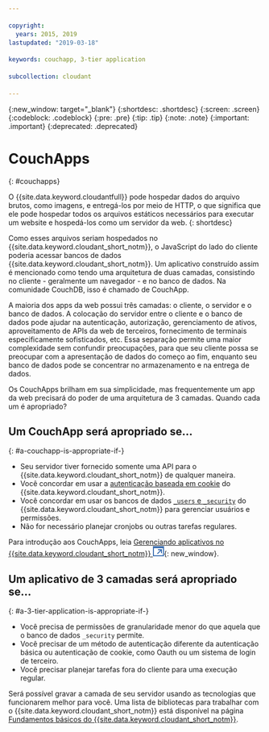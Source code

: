 ```yaml
---

copyright:
  years: 2015, 2019
lastupdated: "2019-03-18"

keywords: couchapp, 3-tier application

subcollection: cloudant

---
```


{:new_window: target="_blank"}
{:shortdesc: .shortdesc}
{:screen: .screen}
{:codeblock: .codeblock}
{:pre: .pre}
{:tip: .tip}
{:note: .note}
{:important: .important}
{:deprecated: .deprecated}

<!-- Acrolinx: 2018-05-07 -->

# CouchApps
{: #couchapps}

O {{site.data.keyword.cloudantfull}} pode hospedar dados do arquivo brutos,
como imagens,
e entregá-los por meio de HTTP,
o que significa que ele pode hospedar todos os arquivos estáticos necessários para executar um website
e hospedá-los como um servidor da web.
{: shortdesc}

Como esses arquivos seriam hospedados no {{site.data.keyword.cloudant_short_notm}},
o JavaScript do lado do cliente poderia acessar bancos de dados {{site.data.keyword.cloudant_short_notm}}.
Um aplicativo construído assim é mencionado como tendo uma arquitetura de duas camadas,
consistindo no cliente - geralmente um navegador - e no banco de dados.
Na comunidade CouchDB,
isso é chamado de CouchApp.

A maioria dos apps da web possui três camadas:
o cliente,
o servidor
e o banco de dados.
A colocação do servidor entre o cliente e o banco de dados pode ajudar na autenticação,
autorização,
gerenciamento de ativos,
aproveitamento de APIs da web de terceiros,
fornecimento de terminais especificamente sofisticados,
etc.
Essa separação permite uma maior complexidade sem confundir preocupações,
para que seu cliente possa se preocupar com a apresentação de dados do começo ao fim,
enquanto seu banco de dados pode se concentrar no armazenamento e na entrega de dados.

Os CouchApps brilham em sua simplicidade,
mas frequentemente um app da web precisará do poder de uma arquitetura de 3 camadas.
Quando cada um é apropriado?

## Um CouchApp será apropriado se...
{: #a-couchapp-is-appropriate-if-}

-   Seu servidor tiver fornecido somente uma API para o {{site.data.keyword.cloudant_short_notm}} de qualquer maneira.
-   Você concordar em usar a
    [autenticação baseada em cookie](/docs/services/Cloudant?topic=cloudant-authentication#cookie-authentication) do {{site.data.keyword.cloudant_short_notm}}.
-   Você concordar em usar os bancos de dados [`_users` e `_security`](/docs/services/Cloudant?topic=cloudant-authorization#using-the-_users-database-with-cloudant-nosql-db)
    do {{site.data.keyword.cloudant_short_notm}} para gerenciar usuários e permissões.
-   Não for necessário planejar cronjobs ou outras tarefas regulares.

Para introdução aos CouchApps,
leia [Gerenciando aplicativos no {{site.data.keyword.cloudant_short_notm}} ![Ícone de link externo](../images/launch-glyph.svg "Ícone de link externo")](https://cloudant.com/blog/app-management/){: new_window}.

## Um aplicativo de 3 camadas será apropriado se...
{: #a-3-tier-application-is-appropriate-if-}

-   Você precisa de permissões de granularidade menor do que aquela que o banco de dados `_security`
permite.
-   Você precisar de um método de autenticação diferente da autenticação básica ou autenticação de
cookie, como Oauth ou um sistema de login de terceiro.
-   Você precisar planejar tarefas fora do cliente para uma execução regular.

Será possível gravar a camada de seu servidor usando as tecnologias que funcionarem melhor
para você.
Uma lista de bibliotecas para trabalhar com o {{site.data.keyword.cloudant_short_notm}} está disponível na página [Fundamentos básicos do {{site.data.keyword.cloudant_short_notm}}](/docs/services/Cloudant?topic=cloudant-client-libraries#client-libraries).
